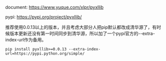 
document: https://www.yuque.com/xlpr/pyxllib

pypi: https://pypi.org/project/pyxllib/

推荐使用0.0.13以上的版本，并且考虑大部分人把pip默认都改成清华源了，有时候版本更新还没有第一时间同步到清华源，所以加了一个pypi官方的--extra-index-url作为备用。

```
pip install pyxllib>=0.0.13 --extra-index-url=https://pypi.python.org/simple/
```
